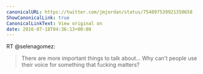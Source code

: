 ```yaml
---
canonicalURL: https://twitter.com/jmjordan/status/754897539921350658
ShowCanonicalLink: true
CanonicalLinkText: View original on
date: 2016-07-18T04:36:13+00:00
---
```

RT @selenagomez:
> There are more important things to talk about... Why can't people use their voice for something that fucking matters?